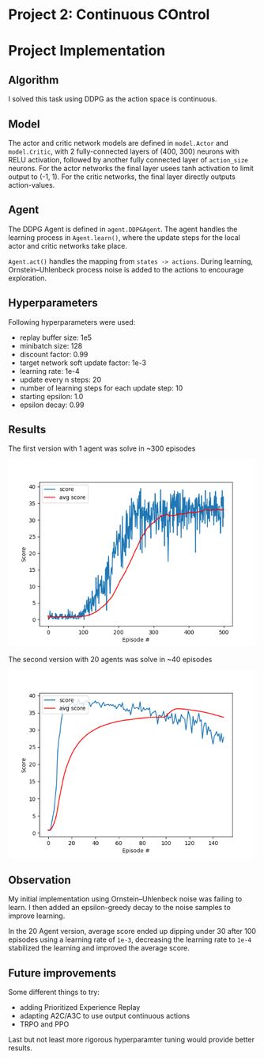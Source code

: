 [//]: # (Image References)

[version1]: ./scores_1.png "1 Agent"
[version2]: ./scores_20.png "20 Agents"

# Project 2: Continuous COntrol

# Project Implementation

## Algorithm

I solved this task using DDPG as the action space is continuous.

## Model

The actor and critic network models are defined in `model.Actor` and `model.Critic`,
with 2 fully-connected layers of (400, 300) neurons with RELU activation, followed by
another fully connected layer of `action_size` neurons.
For the actor networks the final layer usees tanh activation to limit output to (-1, 1).
For the critic networks, the final layer directly outputs action-values.

## Agent

The DDPG Agent is defined in `agent.DDPGAgent`. The agent handles the learning process
in `Agent.learn()`, where the update steps for the local actor and critic networks take place. 

`Agent.act()` handles the mapping from `states -> actions`. During learning,
Ornstein–Uhlenbeck process noise is added to the actions to encourage exploration.

## Hyperparameters

Following hyperparameters were used:
* replay buffer size: 1e5
* minibatch size: 128 
* discount factor: 0.99 
* target network soft update factor: 1e-3  
* learning rate: 1e-4 
* update every n steps: 20
* number of learning steps for each update step: 10
* starting epsilon: 1.0
* epsilon decay: 0.99

## Results

The first version with 1 agent was solve in ~300 episodes

![1 Agent][version1]

The second version with 20 agents was solve in ~40 episodes

![20 Agents][version2]

## Observation

My initial implementation using Ornstein–Uhlenbeck noise was failing to learn.
I then added an epsilon-greedy decay to the noise samples to improve learning.

In the 20 Agent version, average score ended up dipping under 30 after 100 episodes
using a learning rate of `1e-3`, decreasing the learning rate to `1e-4` stabilized
the learning and improved the average score.

## Future improvements

Some different things to try:
* adding Prioritized Experience Replay
* adapting A2C/A3C to use output continuous actions
* TRPO and PPO

Last but not least more rigorous hyperparamter tuning would provide better results.
